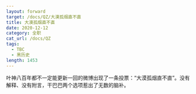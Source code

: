 ```yaml
---
layout: forward
target: /docs/QZ/大漠孤烟直不直
title: 大漠孤烟直不直
date: 2020-12-12
category: 全职
cat_url: /docs/QZ
tags: 
  - TBC
  - 黑历史
length: 1453
---
```


叶神八百年都不一定能更新一回的微博出现了一条投票：“大漠孤烟直不直”。没有解释、没有附言，干巴巴两个选项惹出了无数的脑补。
